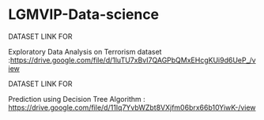 # LGMVIP-Data-science

DATASET LINK FOR


Exploratory Data Analysis on Terrorism dataset :https://drive.google.com/file/d/1luTU7xBvI7QAGPbQMxEHcgKUi9d6UeP_/view


DATASET LINK FOR


Prediction using Decision Tree  Algorithm : https://drive.google.com/file/d/11Iq7YvbWZbt8VXjfm06brx66b10YiwK-/view
